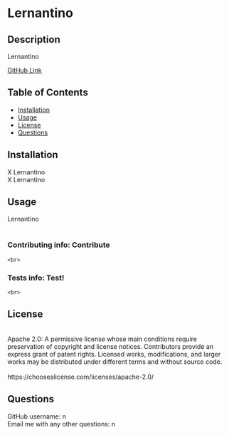 # Lernantino  

  ## Description  
  Lernantino  
  
  [GitHub Link](https://google.com) 

  ## Table of Contents
  * [Installation](#installation)
  * [Usage](#usage)
  * [License](#license)
  * [Questions](#questions)
 
  ## Installation
  X Lernantino<br>X Lernantino
  
  ## Usage
  Lernantino <br>
  <br>
  
  ### Contributing info: Contribute<br>
    <br>
  ### Tests info: Test!<br>
    <br>
  ## License 
  <br>
  Apache 2.0: A permissive license whose main conditions require preservation of copyright and license notices. Contributors provide an express grant of patent rights. Licensed works, modifications, and larger works may be distributed under different terms and without source code.<br>
  <br>
  https://choosealicense.com/licenses/apache-2.0/<br>
  
  ## Questions <br>
  GitHub username: n <br> 
  Email me with any other questions: n<br>